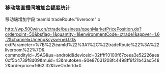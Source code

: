 ### 移动端直播间增加金额度统计

移动端增加字段 teamId tradeRoute:"liveroom"
o



http://wp.500win.cn/ctrade/business/openMarketPricePosition.do?orderpoint=50&bsflag=1&quantity=1&environmentCode=ctrade1&appver=1.6.2&channel=Umeng&sysver=6.0.1&
extParameter=%7B%22teamId%22%3A1%2C%22tradeRoute%22%3A%22liveroom%22%7D&
commodityId=JSAG&ua=android&deviceid=02ffff10100f67ceea3e52226aea0cf5b4739f8d09&muid=43&mutoken=90e87031208fc4498ff9f21b43ac5482&orderprice=1662.32&liveOrderId=0
